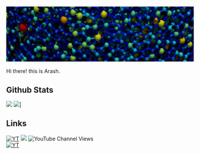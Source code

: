 ![Banner](https://github.com/ArashRabbani/ArashRabbani/blob/main/bk.jpg)

Hi there! this is Arash. 
## Github Stats


<img src="https://github-readme-streak-stats.herokuapp.com/?user=ArashRabbani&theme=blueberry_duo"/>
<img src="https://github-readme-stats.vercel.app/api/top-langs/?username=ArashRabbani&layout=compact&theme=github_dark"/>|

## Links


[![YT](https://img.shields.io/badge/-Youtube-red)](https://www.youtube.com/channel/UCYFX9iGpHemve3LiRmFQSEw)
![](https://img.shields.io/youtube/channel/subscribers/UCYFX9iGpHemve3LiRmFQSEw?style=social)
![YouTube Channel Views](https://img.shields.io/youtube/channel/views/UCYFX9iGpHemve3LiRmFQSEw?style=social)
<br/>
[![YT](https://img.shields.io/badge/-LinkedIn-blue)](https://www.linkedin.com/in/arash-rabbani/)

